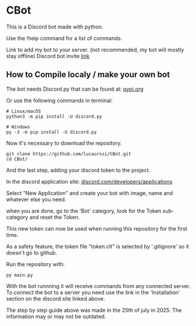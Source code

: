 # CBot
This is a Discord bot made with python.

Use the !help command for a list of commands.

Link to add my bot to your server. (not recommended, my bot will mostly stay offline)
Discord bot invite [link](https://discord.com/api/oauth2/authorize?client_id=1173324757085724764&permissions=1084479765568&scope=bot)

## How to Compile localy / make your own bot
The bot needs Discord.py that can be found at: 
[pypi.org](https://pypi.org/project/discord.py/)

Or use the following commands in terminal:
```
# Linux/macOS
python3 -m pip install -U discord.py

# Windows
py -3 -m pip install -U discord.py
```

Now it's necessary to download the repository.
```
git clone https://github.com/lucaurssi/CBot.git
cd CBot/
```

And the last step, adding your discord token to the project.

In the discord application site: [discord.com/developers/applications](www.discord.com/developers/applications)

Select "New Application" and create your bot with image, name and whatever else you need.

when you are done, go to the 'Bot' category, look for the Token sub-category and reset the Token.

This new token can now be used when running this repository for the first time.

As a safety feature, the token file "token.clt" is selected by '.gitignore' so it doesn't go to github.

Run the repository with:
```
py main.py
```

With the bot runnning it will receive commands from any connected server.
To connect the bot to a server you need use the link in the 'Installation' section on the discord site linked above.

The step by step guide above was made in the 25th of july in 2025. 
The information may or may not be outdated.
